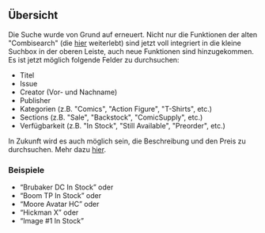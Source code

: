 ## Übersicht

Die Suche wurde von Grund auf erneuert. Nicht nur die Funktionen der alten "Combisearch" 
(die [hier](https://blackdog.de/search/combi) weiterlebt) sind jetzt voll 
integriert in die kleine Suchbox in der oberen Leiste, auch neue Funktionen sind hinzugekommen. Es ist jetzt
möglich folgende Felder zu durchsuchen:

- Titel
- Issue
- Creator (Vor- und Nachname)
- Publisher
- Kategorien (z.B. "Comics", "Action Figure", "T-Shirts", etc.)
- Sections (z.B. "Sale", "Backstock", "ComicSupply", etc.)
- Verfügbarkeit (z.B. "In Stock", "Still Available", "Preorder", etc.)

In Zukunft wird es auch möglich sein, die Beschreibung und den Preis zu durchsuchen. 
Mehr dazu [hier](https://github.com/peterschueler/blackdog_de/issues/2).

### Beispiele

- “Brubaker DC In Stock” oder
- “Boom TP In Stock” oder
- “Moore Avatar HC” oder
- “Hickman X” oder
- “Image #1 In Stock”
